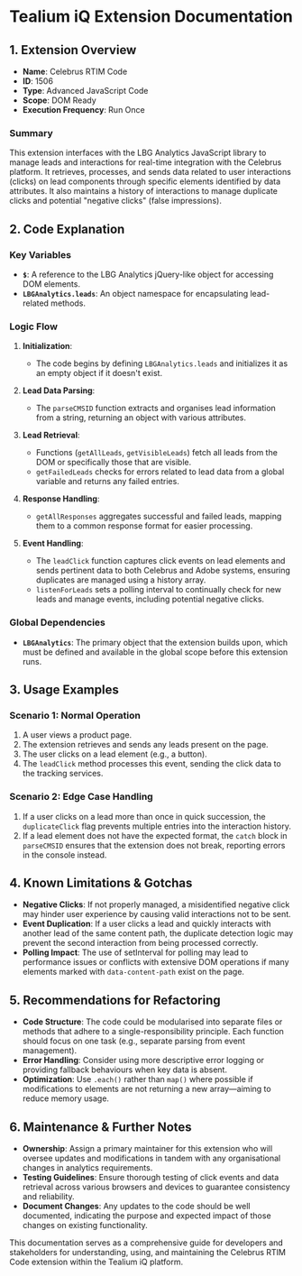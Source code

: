 # Tealium iQ Extension Documentation

## 1. Extension Overview
- **Name**: Celebrus RTIM Code
- **ID**: 1506
- **Type**: Advanced JavaScript Code
- **Scope**: DOM Ready
- **Execution Frequency**: Run Once

### Summary
This extension interfaces with the LBG Analytics JavaScript library to manage leads and interactions for real-time integration with the Celebrus platform. It retrieves, processes, and sends data related to user interactions (clicks) on lead components through specific elements identified by data attributes. It also maintains a history of interactions to manage duplicate clicks and potential "negative clicks" (false impressions).

## 2. Code Explanation

### Key Variables
- **`$`**: A reference to the LBG Analytics jQuery-like object for accessing DOM elements.
- **`LBGAnalytics.leads`**: An object namespace for encapsulating lead-related methods.

### Logic Flow
1. **Initialization**: 
   - The code begins by defining `LBGAnalytics.leads` and initializes it as an empty object if it doesn't exist.
   
2. **Lead Data Parsing**:
   - The `parseCMSID` function extracts and organises lead information from a string, returning an object with various attributes.
   
3. **Lead Retrieval**:
   - Functions (`getAllLeads`, `getVisibleLeads`) fetch all leads from the DOM or specifically those that are visible.
   - `getFailedLeads` checks for errors related to lead data from a global variable and returns any failed entries.

4. **Response Handling**:
   - `getAllResponses` aggregates successful and failed leads, mapping them to a common response format for easier processing.

5. **Event Handling**:
   - The `leadClick` function captures click events on lead elements and sends pertinent data to both Celebrus and Adobe systems, ensuring duplicates are managed using a history array.
   - `listenForLeads` sets a polling interval to continually check for new leads and manage events, including potential negative clicks.

### Global Dependencies
- **`LBGAnalytics`**: The primary object that the extension builds upon, which must be defined and available in the global scope before this extension runs.

## 3. Usage Examples

### Scenario 1: Normal Operation
1. A user views a product page.
2. The extension retrieves and sends any leads present on the page.
3. The user clicks on a lead element (e.g., a button).
4. The `leadClick` method processes this event, sending the click data to the tracking services.

### Scenario 2: Edge Case Handling
1. If a user clicks on a lead more than once in quick succession, the `duplicateClick` flag prevents multiple entries into the interaction history.
2. If a lead element does not have the expected format, the `catch` block in `parseCMSID` ensures that the extension does not break, reporting errors in the console instead.

## 4. Known Limitations & Gotchas

- **Negative Clicks**: If not properly managed, a misidentified negative click may hinder user experience by causing valid interactions not to be sent.
- **Event Duplication**: If a user clicks a lead and quickly interacts with another lead of the same content path, the duplicate detection logic may prevent the second interaction from being processed correctly.
- **Polling Impact**: The use of setInterval for polling may lead to performance issues or conflicts with extensive DOM operations if many elements marked with `data-content-path` exist on the page.

## 5. Recommendations for Refactoring

- **Code Structure**: The code could be modularised into separate files or methods that adhere to a single-responsibility principle. Each function should focus on one task (e.g., separate parsing from event management).
- **Error Handling**: Consider using more descriptive error logging or providing fallback behaviours when key data is absent.
- **Optimization**: Use `.each()` rather than `map()` where possible if modifications to elements are not returning a new array—aiming to reduce memory usage.
  
## 6. Maintenance & Further Notes

- **Ownership**: Assign a primary maintainer for this extension who will oversee updates and modifications in tandem with any organisational changes in analytics requirements.
- **Testing Guidelines**: Ensure thorough testing of click events and data retrieval across various browsers and devices to guarantee consistency and reliability.
- **Document Changes**: Any updates to the code should be well documented, indicating the purpose and expected impact of those changes on existing functionality.

This documentation serves as a comprehensive guide for developers and stakeholders for understanding, using, and maintaining the Celebrus RTIM Code extension within the Tealium iQ platform.